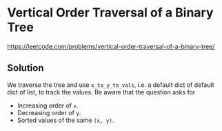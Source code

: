 # Vertical Order Traversal of a Binary Tree

https://leetcode.com/problems/vertical-order-traversal-of-a-binary-tree/

## Solution

We traverse the tree and use `x_to_y_to_vals`, i.e. a default dict of default dict of list, to track the values. Be
aware that the question asks for

* Increasing order of `x`.
* Decreasing order of `y`.
* Sorted values of the same `(x, y)`.
